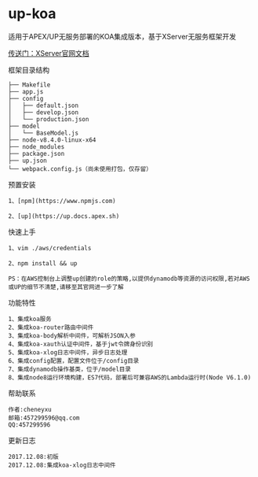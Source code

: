 # up-koa
适用于APEX/UP无服务部署的KOA集成版本，基于XServer无服务框架开发

[传送门：XServer官网文档](http://xserver.top)

框架目录结构
>
    ├── Makefile
    ├── app.js
    ├── config
    │   ├── default.json
    │   ├── develop.json
    │   └── production.json
    ├── model
    │   └── BaseModel.js
    ├── node-v8.4.0-linux-x64
    ├── node_modules
    ├── package.json
    ├── up.json
    └── webpack.config.js（尚未使用打包，仅存留）

预置安装
>
    1、[npm](https://www.npmjs.com)

    2、[up](https://up.docs.apex.sh)

快速上手
>
    1、vim ./aws/credentials

    2、npm install && up
    
    PS：在AWS控制台上调整up创建的role的策略,以提供dynamodb等资源的访问权限,若对AWS或UP的细节不清楚,请移至其官网进一步了解
    
功能特性
>
    1、集成koa服务
    2、集成koa-router路由中间件
    3、集成koa-body解析中间件，可解析JSON入参
    4、集成koa-xauth认证中间件，基于jwt令牌身份识别
    5、集成koa-xlog日志中间件，异步日志处理
    6、集成config配置，配置文件位于/config目录
    7、集成dynamodb操作基类，位于/model目录
    8、集成node8运行环境构建，ES7代码，部署后可兼容AWS的Lambda运行时(Node V6.1.0)

帮助联系
>
	作者:cheneyxu
	邮箱:457299596@qq.com
	QQ:457299596

更新日志
>
	2017.12.08:初版
    2017.12.08:集成koa-xlog日志中间件